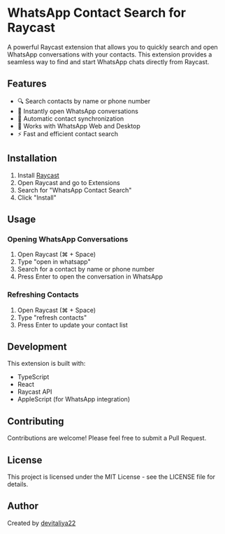 # WhatsApp Contact Search for Raycast

A powerful Raycast extension that allows you to quickly search and open WhatsApp conversations with your contacts. This extension provides a seamless way to find and start WhatsApp chats directly from Raycast.

## Features

- 🔍 Search contacts by name or phone number
- 💬 Instantly open WhatsApp conversations
- 🔄 Automatic contact synchronization
- 📱 Works with WhatsApp Web and Desktop
- ⚡ Fast and efficient contact search

## Installation

1. Install [Raycast](https://raycast.com/)
2. Open Raycast and go to Extensions
3. Search for "WhatsApp Contact Search"
4. Click "Install"

## Usage

### Opening WhatsApp Conversations

1. Open Raycast (⌘ + Space)
2. Type "open in whatsapp"
3. Search for a contact by name or phone number
4. Press Enter to open the conversation in WhatsApp

### Refreshing Contacts

1. Open Raycast (⌘ + Space)
2. Type "refresh contacts"
3. Press Enter to update your contact list

## Development

This extension is built with:
- TypeScript
- React
- Raycast API
- AppleScript (for WhatsApp integration)

## Contributing

Contributions are welcome! Please feel free to submit a Pull Request.

## License

This project is licensed under the MIT License - see the LICENSE file for details.

## Author

Created by [devitaliya22](https://github.com/devitaliya22)
